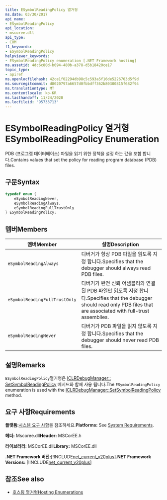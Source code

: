 ```yaml
---
title: ESymbolReadingPolicy 열거형
ms.date: 03/30/2017
api_name:
- ESymbolReadingPolicy
api_location:
- mscoree.dll
api_type:
- COM
f1_keywords:
- ESymbolReadingPolicy
helpviewer_keywords:
- ESymbolReadingPolicy enumeration [.NET Framework hosting]
ms.assetid: 4dc6c80d-b694-480b-a378-d5b18420ce17
topic_type:
- apiref
ms.openlocfilehash: 42ce1f02294db98c5c593a5f16de5226703d5f9d
ms.sourcegitcommit: d8020797a6657d0fbbdff362b80300815f682f94
ms.translationtype: MT
ms.contentlocale: ko-KR
ms.lasthandoff: 11/24/2020
ms.locfileid: "95733713"
---
```

# <a name="esymbolreadingpolicy-enumeration"></a><span data-ttu-id="bce15-102">ESymbolReadingPolicy 열거형</span><span class="sxs-lookup"><span data-stu-id="bce15-102">ESymbolReadingPolicy Enumeration</span></span>

<span data-ttu-id="bce15-103">PDB (프로그램 데이터베이스) 파일을 읽기 위한 정책을 설정 하는 값을 포함 합니다.</span><span class="sxs-lookup"><span data-stu-id="bce15-103">Contains values that set the policy for reading program database (PDB) files.</span></span>  
  
## <a name="syntax"></a><span data-ttu-id="bce15-104">구문</span><span class="sxs-lookup"><span data-stu-id="bce15-104">Syntax</span></span>  
  
```cpp  
typedef enum {  
    eSymbolReadingNever,  
    eSymbolReadingAlways,  
    eSymbolReadingFullTrustOnly  
} ESymbolReadingPolicy;  
```  
  
## <a name="members"></a><span data-ttu-id="bce15-105">멤버</span><span class="sxs-lookup"><span data-stu-id="bce15-105">Members</span></span>  
  
|<span data-ttu-id="bce15-106">멤버</span><span class="sxs-lookup"><span data-stu-id="bce15-106">Member</span></span>|<span data-ttu-id="bce15-107">설명</span><span class="sxs-lookup"><span data-stu-id="bce15-107">Description</span></span>|  
|------------|-----------------|  
|`eSymbolReadingAlways`|<span data-ttu-id="bce15-108">디버거가 항상 PDB 파일을 읽도록 지정 합니다.</span><span class="sxs-lookup"><span data-stu-id="bce15-108">Specifies that the debugger should always read PDB files.</span></span>|  
|`eSymbolReadingFullTrustOnly`|<span data-ttu-id="bce15-109">디버거가 완전 신뢰 어셈블리와 연결 된 PDB 파일만 읽도록 지정 합니다.</span><span class="sxs-lookup"><span data-stu-id="bce15-109">Specifies that the debugger should read only PDB files that are associated with full-trust assemblies.</span></span>|  
|`eSymbolReadingNever`|<span data-ttu-id="bce15-110">디버거가 PDB 파일을 읽지 않도록 지정 합니다.</span><span class="sxs-lookup"><span data-stu-id="bce15-110">Specifies that the debugger should never read PDB files.</span></span>|  
  
## <a name="remarks"></a><span data-ttu-id="bce15-111">설명</span><span class="sxs-lookup"><span data-stu-id="bce15-111">Remarks</span></span>  

 <span data-ttu-id="bce15-112">`ESymbolReadingPolicy`열거형은 [ICLRDebugManager:: SetSymbolReadingPolicy](iclrdebugmanager-setsymbolreadingpolicy-method.md) 메서드와 함께 사용 됩니다.</span><span class="sxs-lookup"><span data-stu-id="bce15-112">The `ESymbolReadingPolicy` enumeration is used with the [ICLRDebugManager::SetSymbolReadingPolicy](iclrdebugmanager-setsymbolreadingpolicy-method.md) method.</span></span>  
  
## <a name="requirements"></a><span data-ttu-id="bce15-113">요구 사항</span><span class="sxs-lookup"><span data-stu-id="bce15-113">Requirements</span></span>  

 <span data-ttu-id="bce15-114">**플랫폼:**[시스템 요구 사항](../../get-started/system-requirements.md)을 참조하세요.</span><span class="sxs-lookup"><span data-stu-id="bce15-114">**Platforms:** See [System Requirements](../../get-started/system-requirements.md).</span></span>  
  
 <span data-ttu-id="bce15-115">**헤더:** Mscoree.dll</span><span class="sxs-lookup"><span data-stu-id="bce15-115">**Header:** MSCorEE.h</span></span>  
  
 <span data-ttu-id="bce15-116">**라이브러리:** MSCorEE.dll</span><span class="sxs-lookup"><span data-stu-id="bce15-116">**Library:** MSCorEE.dll</span></span>  
  
 <span data-ttu-id="bce15-117">**.NET Framework 버전:**[!INCLUDE[net_current_v20plus](../../../../includes/net-current-v20plus-md.md)]</span><span class="sxs-lookup"><span data-stu-id="bce15-117">**.NET Framework Versions:** [!INCLUDE[net_current_v20plus](../../../../includes/net-current-v20plus-md.md)]</span></span>  
  
## <a name="see-also"></a><span data-ttu-id="bce15-118">참조</span><span class="sxs-lookup"><span data-stu-id="bce15-118">See also</span></span>

- [<span data-ttu-id="bce15-119">호스팅 열거형</span><span class="sxs-lookup"><span data-stu-id="bce15-119">Hosting Enumerations</span></span>](hosting-enumerations.md)
